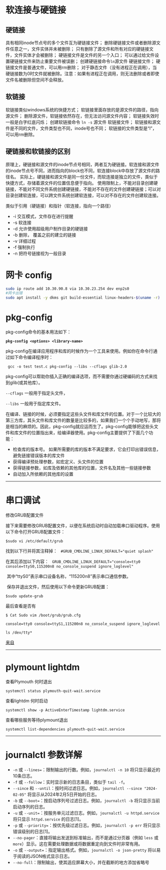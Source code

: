 # 软连接与硬链接

## 硬链接
具有相同inode节点号的多个文件互为硬链接文件；
删除硬链接文件或者删除源文件任意之一，文件实体并未被删除；
只有删除了源文件和所有对应的硬链接文件，文件实体才会被删除；
硬链接文件是文件的另一个入口；
可以通过给文件设置硬链接文件来防止重要文件被误删；
创建硬链接命令` ln `源文件 硬链接文件；
硬链接文件是普通文件，可以用rm删除；
对于静态文件（没有进程正在调用），当硬链接数为0时文件就被删除。注意：如果有进程正在调用，则无法删除或者即使文件名被删除但空间不会释放。



## 软链接
软链接类似windows系统的快捷方式；
软链接里面存放的是源文件的路径，指向源文件；
删除源文件，软链接依然存在，但无法访问源文件内容；
软链接失效时一般是白字红底闪烁；
创建软链接命令 `ln -s` 源文件 软链接文件；
软链接和源文件是不同的文件，文件类型也不同，inode号也不同；
软链接的文件类型是“l”，可以用rm删除。

## 硬链接和软链接的区别
原理上，硬链接和源文件的inode节点号相同，两者互为硬链接。软连接和源文件的inode节点号不同，进而指向的block也不同，软连接block中存放了源文件的路径名。 实际上，硬链接和源文件是同一份文件，而软连接是独立的文件，类似于快捷方式，存储着源文件的位置信息便于指向。 使用限制上，不能对目录创建硬链接，不能对不同文件系统创建硬链接，不能对不存在的文件创建硬链接；可以对目录创建软连接，可以跨文件系统创建软连接，可以对不存在的文件创建软连接。

类似于引用（硬链接）和指针（软连接，指向一个路径）


* -i 交互模式，文件存在进行提醒
* -s 软连接
* -d 允许使用超级用户制作目录的硬链接
* -b 删除， 覆盖之前的建立的链接
* -v 详细过程
* -f 强制执行
* -n 把符号链接视为一般目录




# 网卡 config

``` bash
sudo ip route add 10.30.90.8 via 10.30.23.254 dev enp2s0
#网卡出错 
sudo apt install -y dkms git build-essential linux-headers-$(uname -r) dh-make 
```

# pkg-config

pkg-config命令的基本用法如下：

**`pkg-config <options> <library-name>`**

pkg-config在编译应用程序和库的时候作为一个工具来使用。例如你在命令行通过如下命令编译程序时：

` gcc -o test test.c pkg-config --libs --cflags glib-2.0`

pkg-config可以帮助你插入正确的编译选项，而不需要你通过硬编码的方式来找到glib(或其他库）。

`--cflags` 一般用于指定头文件，

`--libs` 一般用于指定库文件。

在编译、链接的时候，必须要指定这些头文件和库文件的位置。对于一个比较大的第三方库，其头文件和库文件的数量是比较多的，如果我们一个个手动地写，那将是相当的麻烦的。因此，pkg-config就应运而生了。pkg-config能够把这些头文件和库文件的位置指出来，给编译器使用。pkg-config主要提供了下面几个功能：

* 检查库的版本号。 如果所需要的库的版本不满足要求，它会打印出错误信息，避免链接错误版本的库文件
* 获得编译预处理参数，如宏定义、头文件的位置
* 获得链接参数，如库及依赖的其他库的位置，文件名及其他一些链接参数
* 自动加入所依赖的其他库的设置

---

#  串口调试

修改GRUB配置文件

接下来需要修改GRUB配置文件，以便在系统启动时自动加载串口驱动程序。使用以下命令打开GRUB配置文件：

`$sudo vi /etc/default/grub`

找到以下行并将其注释掉：
` #GRUB_CMDLINE_LINUX_DEFAULT="quiet splash"`

在其后添加以下内容：
` GRUB_CMDLINE_LINUX_DEFAULT="console=tty0 console=ttyS0,115200n8 no_console_suspend ignore_loglevel"`

​	其中“ttyS0”表示串口设备名称，“115200n8”表示串口通信参数。

​	保存并退出文件，然后使用以下命令更新GRUB配置：

`$sudo update-grub`

最后查看是否有 

`$ Cat Sudo vim /boot/grub/grub.cfg`

`console=tty0 console=ttyS1,115200n8 no_console_suspend ignore_loglevel`



`ls /dev/tty*`

[来自 ](<https://www.itcool.net/189.html>)

---

# plymount lightdm

查看Plymouth 何时退出

`systemctl status plymouth-quit-wait.service`

查看lightdm 何时启动

`systemctl show -p ActiveEnterTimestamp lightdm.service`

查看哪些服务等待plymount退出 

`systemctl list-dependencies plymouth-quit-wait.service`

---

# journalctl 参数详解

- `-n` 或 `--lines=`：限制输出的行数。例如，`journalctl -n 10` 将只显示最近的10条日志。
- `-f` 或 `--follow`：实时显示新的日志条目，类似于 `tail -f`。
- `--since` 和 `--until`：按时间过滤日志。例如，`journalctl --since "2024-02-05"` 将显示从2024年2月5日开始的日志。
- `-b` 或 `--boot=`：按启动序列号过滤日志。例如，`journalctl -b` 将只显示当前启动序列的日志。
- `-u` 或 `--unit=`：按服务单元过滤日志。例如，`journalctl -u httpd.service` 将只显示 `httpd.service` 的日志[1]。
- `-p` 或 `--priority=`：按优先级过滤日志。例如，`journalctl -p err` 将只显示错误级别的日志[1]。
- `--no-pager`：直接将输出发送到标准输出，而不是通过分页器（例如 `less` 或 `more`）显示。这在需要处理数据或将数据重定向到文件时非常有用。
- `-o` 或 `--output=`：指定输出格式。例如，`journalctl -o json-pretty` 将以易于阅读的JSON格式显示日志。
- `--no-full`：限制输出，使其适应屏幕大小，并在截断的地方添加省略号

